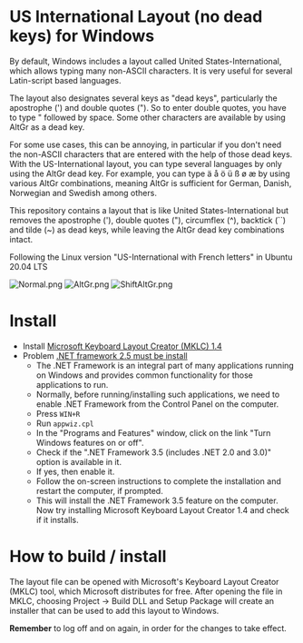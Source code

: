 # US International Layout (no dead keys) for Windows

By default, Windows includes a layout called United States-International, which allows typing many non-ASCII characters. It is very useful for several Latin-script based languages.

The layout also designates several keys as "dead keys", particularly the apostrophe (') and double quotes ("). So to enter double quotes, you have to type " followed by space. Some other characters are available by using AltGr as a dead key.

For some use cases, this can be annoying, in particular if you don't need the non-ASCII characters that are entered with the help of those dead keys. With the US-International layout, you can type several languages by only using the AltGr dead key. For example, you can type ä å ö ü ß ø æ by using various AltGr combinations, meaning AltGr is sufficient for German, Danish, Norwegian and Swedish among others.

This repository contains a layout that is like United States-International but removes the apostrophe ('), double quotes ("), circumflex (^), backtick (``) and tilde (~) as dead keys, while leaving the AltGr dead key combinations intact.

Following the Linux version "US-International with French letters" in Ubuntu 20.04 LTS

![Normal.png](./Normal.png)
![AltGr.png](./AltGr.png)
![ShiftAltGr.png](./ShiftAltGr.png)

# Install

- Install [Microsoft Keyboard Layout Creator (MKLC) 1.4](https://www.microsoft.com/en-us/download/details.aspx?id=22339)
- Problem [.NET framework 2.5 must be install](https://answers.microsoft.com/en-us/windows/forum/windows_10-hardware/microsoft-keyboard-layout-creator-14-instalation/092881f1-470b-4a66-889f-59e868c6b25a)
  - The .NET Framework is an integral part of many applications running on Windows
  and provides common functionality for those applications to run.
  - Normally, before running/installing such applications, we need to enable .NET
  Framework from the Control Panel on the computer.
  - Press `WIN+R`
  - Run `appwiz.cpl`
  - In the "Programs and Features" window, click on the link "Turn Windows features on or off".
  - Check if the ".NET Framework 3.5 (includes .NET 2.0 and 3.0)" option is available in it.
  - If yes, then enable it.
  - Follow the on-screen instructions to complete the installation and restart the computer, if prompted.
  - This will install the .NET Framework 3.5 feature on the computer.
    Now try installing Microsoft Keyboard Layout Creator 1.4 and check if it installs.

# How to build / install

The layout file can be opened with Microsoft's Keyboard Layout Creator (MKLC) tool, which Microsoft distributes for free. After opening the file in MKLC, choosing Project -> Build DLL and Setup Package will create an installer that can be used to add this layout to Windows.

**Remember** to log off and on again, in order for the changes to take effect.
